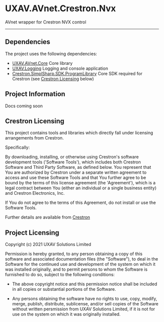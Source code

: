 # UXAV.AVnet.Crestron.Nvx

AVnet wrapper for Crestron NVX control

---

## Dependencies

The project uses the following dependencies:

- [UXAV.AVnet.Core](https://www.nuget.org/packages/UXAV.AVnet.Core/)
  Core library
- [UXAV.Logging](https://github.com/uxav/UXAV.Logging)
  Logging and console application
- [Crestron.SimplSharp.SDK.ProgramLibrary](https://www.nuget.org/packages/Crestron.SimplSharp.SDK.ProgramLibrary/)
  Core SDK required for Crestron (see [Crestron Licensing](#crestron-licensing) below)

## Project Information

Docs coming soon

## Crestron Licensing

This project contains tools and libraries which directly fall under licensing arrangements from Crestron.

Specifically:

By downloading, installing, or otherwise using Crestron's software development tools ('Software Tools'),
which includes both Crestron Software and Third Party Software, as defined below.
You represent that You are authorized by Crestron under a separate written agreement to access and use
these Software Tools and that You further agree to be bound by the terms of this license agreement
(the 'Agreement'), which is a legal contract between You (either an individual or a single business entity)
and Crestron Electronics, Inc. 

If You do not agree to the terms of this Agreement, do not install or use the Software Tools.

Further details are available from [Crestron](https://www.crestron.com/contact/have-a-question)

## Project Licensing

Copyright (c) 2021 UXAV Solutions Limited

Permission is hereby granted, to any person obtaining a copy of this software and associated documentation
files (the "Software"), to deal in the Software for the continued use and development of the system on which it was installed
originally, and to permit persons to whom the Software is furnished to do so, subject to the following conditions:

- The above copyright notice and this permission notice shall be included in all copies or substantial portions of the Software.

- Any persons obtaining the software have no rights to use, copy, modify, merge, publish, distribute, sublicense, and/or sell
  copies of the Software without written persmission from UXAV Solutions Limited, if it is not for use on the system on which it
  was originally installed.
